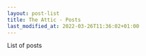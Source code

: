 ```yaml
---
layout: post-list
title: The Attic - Posts
last_modified_at: 2022-03-26T11:36:02+01:00
---
```


List of posts
